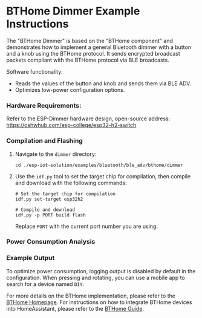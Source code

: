 # BTHome Dimmer Example Instructions

The "BTHome Dimmer" is based on the "BTHome component" and demonstrates how to implement a general Bluetooth dimmer with a button and a knob using the BTHome protocol. It sends encrypted broadcast packets compliant with the BTHome protocol via BLE broadcasts.

Software functionality:

- Reads the values of the button and knob and sends them via BLE ADV.
- Optimizes low-power configuration options.

### Hardware Requirements:

Refer to the ESP-Dimmer hardware design, open-source address: https://oshwhub.com/esp-college/esp32-h2-switch

### Compilation and Flashing

1. Navigate to the `dimmer` directory:

   ```
   cd ./esp-iot-solution/examples/bluetooth/ble_adv/bthome/dimmer
   ```

2. Use the `idf.py` tool to set the target chip for compilation, then compile and download with the following commands:

   ```
   # Set the target chip for compilation
   idf.py set-target esp32h2

   # Compile and download
   idf.py -p PORT build flash
   ```

   Replace `PORT` with the current port number you are using.

### Power Consumption Analysis

### Example Output

To optimize power consumption, logging output is disabled by default in the configuration. When pressing and rotating, you can use a mobile app to search for a device named `DIY`.

For more details on the BTHome implementation, please refer to the [BTHome Homepage](https://bthome.io/). For instructions on how to integrate BTHome devices into HomeAssistant, please refer to the [BTHome Guide](https://www.home-assistant.io/integrations/bthome/).
